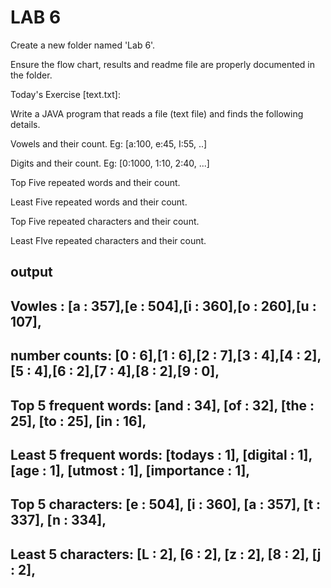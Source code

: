 
# LAB 6
Create a new folder named 'Lab 6'.

Ensure the flow chart, results and readme file are properly documented in the folder.



Today's Exercise [text.txt]:

Write a JAVA program that reads a file (text file) and finds the following details.

Vowels and their count. Eg: [a:100, e:45, I:55, ..]

Digits and their count. Eg: [0:1000, 1:10, 2:40, ...]

Top Five repeated words and their count.

Least Five repeated words and their count.

Top Five repeated characters and their count.

Least FIve repeated characters and their count.

output
-----------------------------------------------------
Vowles :
[a : 357],[e : 504],[i : 360],[o : 260],[u : 107],
------------------------------------------------------
number counts:
[0 : 6],[1 : 6],[2 : 7],[3 : 4],[4 : 2],[5 : 4],[6 : 2],[7 : 4],[8 : 2],[9 : 0],
----------------------------------------------------
Top 5 frequent words:
[and : 34], [of : 32], [the : 25], [to : 25], [in : 16], 
-------------------------------------------------------
Least 5 frequent words:
[todays : 1], [digital : 1], [age : 1], [utmost : 1], [importance : 1],
-------------------------------------------------------
Top 5 characters:
[e : 504], [i : 360], [a : 357], [t : 337], [n : 334],
------------------------------------------------------
Least 5 characters:
[L : 2], [6 : 2], [z : 2], [8 : 2], [j : 2],
------------------------------------------------------
